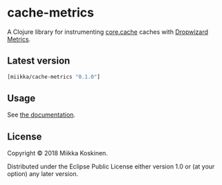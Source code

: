 # cache-metrics

A Clojure library for instrumenting [core.cache](https://github.com/clojure/core.cache) caches with [Dropwizard Metrics](https://metrics.dropwizard.io).

## Latest version

```clojure
[miikka/cache-metrics "0.1.0"]
```

## Usage

See [the documentation](https://cljdoc.xyz/d/miikka/cache-metrics/0.1.0/api/cache-metrics.core).

## License

Copyright © 2018 Miikka Koskinen.

Distributed under the Eclipse Public License either version 1.0 or (at
your option) any later version.
